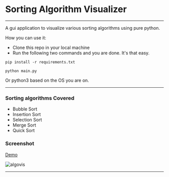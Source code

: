 # Sorting Algorithm Visualizer
***
A gui application to visualize various sorting algorithms using pure python.
    
How you can use it: 
- Clone this repo in your local machine
- Run the following two commands and you are done. It's that easy.

```
pip install -r requirements.txt
```
```
python main.py
```
Or python3 based on the OS you are on. 
***
### Sorting algorithms Covered
- Bubble Sort
- Insertion Sort
- Selection Sort
- Merge Sort
- Quick Sort

### Screenshot

<a href="https://www.youtube.com/watch?v=4iM-eggaS2I">Demo</a>

![algovis](https://github.com/GSAUC3/RajarshiBanerjee/blob/master/images/algovis.gif)

***